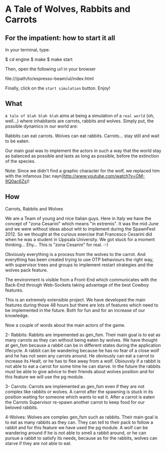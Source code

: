 A Tale of Wolves, Rabbits and Carrots
=====================================

For the impatient: how to start it all
--------------------------------------

In your terminal, type:

   $ cd engine
   $ make
   $ make start

Then, open the following url in your browser

   file:///path/to/espresso-beam/ui/index.html

Finally, click on the `start simulation` button. Enjoy!


What
----

`A tale of blah blah blah` aims at being a simulation of a `real world` (oh, well...) 
where inhabitants are carrots, rabbits and wolves.
Simply put, the possible dynamics in our world are:

   Rabbits can eat carrots.
   Wolves can eat rabbits.
   Carrots... stay still and wait to be eaten.

Our main goal was to implement the actors in such a way that the world stay as 
balanced as possible and lasts as long as possible, before the extinction of 
the species.

Note: Since we didn't find a graphic character for the wolf, we replaced him with the 
infamous [tac nayn]http://www.youtube.com/watch?v=OM-9Q0ac6Zs)!

How
---
Carrots, Rabbits and Wolves


We are a Team of young and nice Italian guys. Here in Italy we have the concept of "zona Cesarini" which means "in extremis".
It was the mid June and we were without ideas about  wht to implement during the SpawnFest 2012. So we thought at the curious exercise that Francesco Cesarini did when he was a student in Uppsala University. We got stuck for a moment thinking... Ehy... This is "zona Cesarini" for real. :-)



Obviously everything is a process from the wolves to the carrot. And everything has been created trying to use OTP behaviours the right way, with supervisor trees and groups to implement restart strategies and the wolves pack feature.

The environment is visible from a Front-End which communicates with the Back-End through Web-Sockets taking advantage of the best Cowboy features.

This is an extremely extensible project. We have developed the main features during those 48 hours but there are lots of features which need to be implemented in the future. Both for fun and for an increase of our knowledge.

Now a couple of words about the main actors of the game.

2- Rabbits:
Rabbits are impemented as gen_fsm. Their main goal is to eat as many carrots as they can without being eaten by wolves.
We have thought at gen_fsm because a rabbit can be in different states during the application lifecycle. A rabbit can be wandering because he has no fear of a close wolf and he has not seen any carrots around.
He obviously can eat a carrot to increase its Healt, or he has to flee away from a wolf. Obiouvsly if a rabbit is not able to eat a carrot for some time he can starve.
In the future the rabbits must be able to give advice to their friends about wolves position and for this feature we will use the pg module.

3- Carrots:
Carrots are implemented as gen_fsm even if they are not complex like rabbits or wolves. A carrot after the spawning is stuck in its position waiting for someone which wants to eat it. After a carrot is eaten the Carrots Supervisor re-spawn another carrot to keep food for our beloved rabbits.

4-Wolves:
Wolves are complex gen_fsm such as rabbits. Their main goal is to eat as many rabbits as they can. They can tell to their pack to follow a rabbit and for this feature we have used the pg module.
A wolf can be wandering around if he is not able to smell a rabbit around, or he can pursue a rabbit to satisfy its needs, because as for the rabbits, wolves can starve if they are not able to eat.
